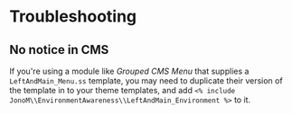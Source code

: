 # Troubleshooting

## No notice in CMS

If you're using a module like *Grouped CMS Menu* that supplies a `LeftAndMain_Menu.ss` template, you may need to duplicate their version of the template in to your theme templates, and add `<% include JonoM\\EnvironmentAwareness\\LeftAndMain_Environment %>` to it.
